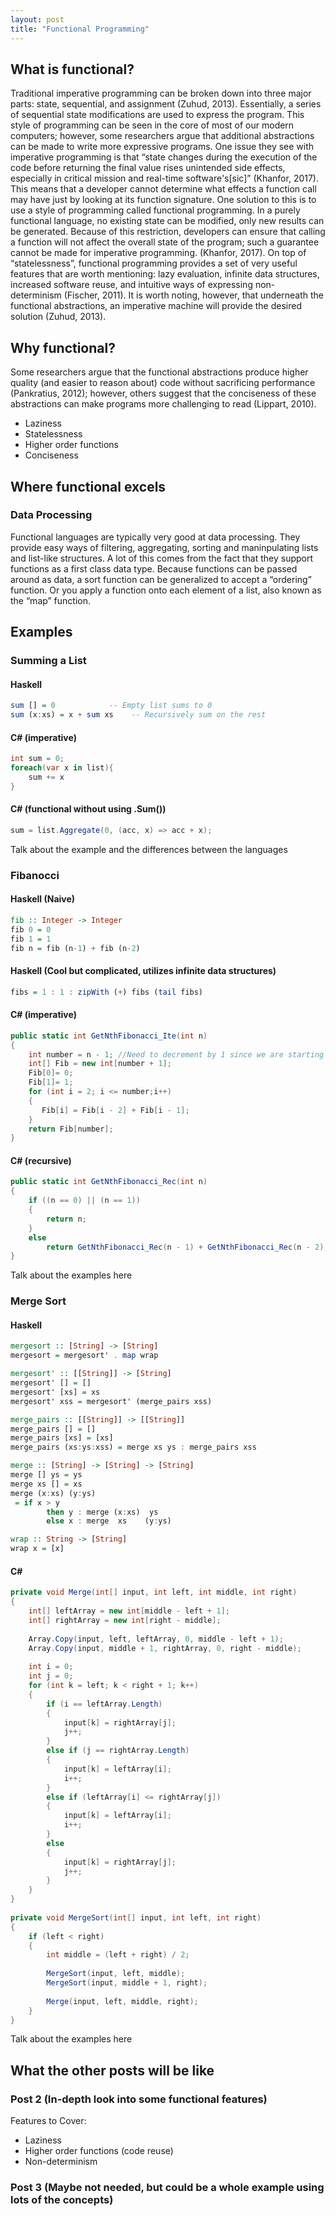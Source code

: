 ```yaml
---
layout: post
title: "Functional Programming"
---
```


## What is functional?

Traditional imperative programming can be broken down into three major parts: state, sequential, and assignment (Zuhud, 2013). Essentially, a series of sequential state modifications are used to express the program. This style of programming can be seen in the core of most of our modern computers; however, some researchers argue that additional abstractions can be made to write more expressive programs. One issue they see with imperative programming is that “state changes during the execution of the code before returning the final value rises unintended side effects, especially in critical mission and real-time software's[sic]” (Khanfor, 2017). This means that a developer cannot determine what effects a function call may have just by looking at its function signature. One solution to this is to use a style of programming called functional programming. In a purely functional language, no existing state can be modified, only new results can be generated. Because of this restriction, developers can ensure that calling a function will not affect the overall state of the program; such a guarantee cannot be made for imperative programming. (Khanfor, 2017). On top of “statelessness”, functional programming provides a set of very useful features that are worth mentioning: lazy evaluation, infinite data structures, increased software reuse, and intuitive ways of expressing non-determinism (Fischer, 2011). It is worth noting, however, that underneath the functional abstractions, an imperative machine will provide the desired solution (Zuhud, 2013). 

## Why functional?

Some researchers argue that the functional abstractions produce higher quality (and easier to reason about) code without sacrificing performance (Pankratius, 2012); however, others suggest that the conciseness of these abstractions can make programs more challenging to read (Lippart, 2010).

- Laziness
- Statelessness
- Higher order functions
- Conciseness

## Where functional excels

### Data Processing

Functional languages are typically very good at data processing. They provide easy ways of filtering, aggregating, sorting and maninpulating lists and list-like structures. A lot of this comes from the fact that they support functions as a first class data type. Because functions can be passed around as data, a sort function can be generalized to accept a “ordering” function. Or you apply a function onto each element of a list, also known as the “map” function. 

## Examples

### Summing a List

#### Haskell

```haskell
sum [] = 0            -- Empty list sums to 0
sum (x:xs) = x + sum xs    -- Recursively sum on the rest
```

#### C# (imperative)

```csharp
int sum = 0;
foreach(var x in list){
    sum += x
}
```


#### C# (functional without using .Sum())

```csharp
sum = list.Aggregate(0, (acc, x) => acc + x);
```

Talk about the example and the differences between the languages


### Fibanocci

#### Haskell (Naive)
```haskell
fib :: Integer -> Integer
fib 0 = 0
fib 1 = 1
fib n = fib (n-1) + fib (n-2)
```

#### Haskell (Cool but complicated, utilizes infinite data structures)

```haskell
fibs = 1 : 1 : zipWith (+) fibs (tail fibs)
```

#### C#  (imperative)

```csharp
public static int GetNthFibonacci_Ite(int n)  
{  
    int number = n - 1; //Need to decrement by 1 since we are starting from 0  
    int[] Fib = new int[number + 1];  
    Fib[0]= 0;  
    Fib[1]= 1;  
    for (int i = 2; i <= number;i++)  
    {  
       Fib[i] = Fib[i - 2] + Fib[i - 1];  
    }  
    return Fib[number];  
} 
```

#### C# (recursive)

```csharp
public static int GetNthFibonacci_Rec(int n)  
{  
    if ((n == 0) || (n == 1))  
    {  
        return n;  
    }  
    else  
        return GetNthFibonacci_Rec(n - 1) + GetNthFibonacci_Rec(n - 2);  
}
```

Talk about the examples here

### Merge Sort
#### Haskell
```haskell
mergesort :: [String] -> [String]
mergesort = mergesort' . map wrap

mergesort' :: [[String]] -> [String]
mergesort' [] = []
mergesort' [xs] = xs
mergesort' xss = mergesort' (merge_pairs xss)

merge_pairs :: [[String]] -> [[String]]
merge_pairs [] = []
merge_pairs [xs] = [xs]
merge_pairs (xs:ys:xss) = merge xs ys : merge_pairs xss

merge :: [String] -> [String] -> [String]
merge [] ys = ys
merge xs [] = xs
merge (x:xs) (y:ys)
 = if x > y
        then y : merge (x:xs)  ys
        else x : merge  xs    (y:ys)

wrap :: String -> [String]
wrap x = [x]
```

#### C# 

```csharp
private void Merge(int[] input, int left, int middle, int right)
{
    int[] leftArray = new int[middle - left + 1];
    int[] rightArray = new int[right - middle];
 
    Array.Copy(input, left, leftArray, 0, middle - left + 1);
    Array.Copy(input, middle + 1, rightArray, 0, right - middle);
 
    int i = 0;
    int j = 0;
    for (int k = left; k < right + 1; k++)
    {
        if (i == leftArray.Length)
        {
            input[k] = rightArray[j];
            j++;
        }
        else if (j == rightArray.Length)
        {
            input[k] = leftArray[i];
            i++;
        }
        else if (leftArray[i] <= rightArray[j])
        {
            input[k] = leftArray[i];
            i++;
        }
        else
        {
            input[k] = rightArray[j];
            j++;
        }
    }
}
 
private void MergeSort(int[] input, int left, int right)
{
    if (left < right)
    {
        int middle = (left + right) / 2;
 
        MergeSort(input, left, middle);
        MergeSort(input, middle + 1, right);
 
        Merge(input, left, middle, right);
    }
} 
```
Talk about the examples here


## What the other posts will be like

### Post 2 (In-depth look into some functional features)
Features to Cover:
- Laziness
- Higher order functions (code reuse)
- Non-determinism

### Post 3 (Maybe not needed, but could be a whole example using lots of the concepts)
